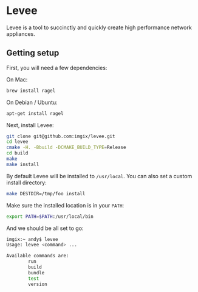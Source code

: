# Levee

Levee is a tool to succinctly and quickly create high performance network
appliances.

## Getting setup

First, you will need a few dependencies:

On Mac:

```bash
brew install ragel
```

On Debian / Ubuntu:

```bash
apt-get install ragel
```

Next, install Levee:

```bash
git clone git@github.com:imgix/levee.git
cd levee
cmake -H. -Bbuild -DCMAKE_BUILD_TYPE=Release
cd build
make
make install
```

By default Levee will be installed to `/usr/local`. You can also set a custom
install directory:

```bash
make DESTDIR=/tmp/foo install
```

Make sure the installed location is in your `PATH`:

```bash
export PATH=$PATH:/usr/local/bin
```

And we should be all set to go:

```bash
imgix:~ andy$ levee
Usage: levee <command> ...

Available commands are:
        run
        build
        bundle
        test
        version
```

